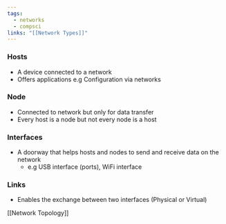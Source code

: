 ```yaml
---
tags:
  - networks
  - compsci
links: "[[Network Types]]"
---
```

### Hosts
- A device connected to a network
- Offers applications e.g Configuration via networks
### Node
- Connected to network but only for data transfer
- Every host is a node but not every node is a host
### Interfaces
- A doorway that helps hosts and nodes to send and receive data on the network
	- e.g USB interface (ports), WiFi interface
### Links
- Enables the exchange between two interfaces (Physical or Virtual)

[[Network Topology]]
